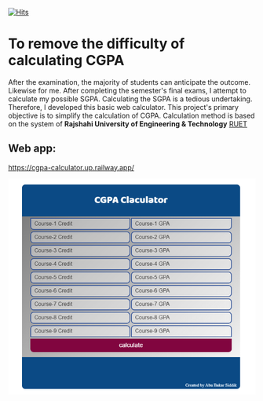 [![Hits](https://hits.seeyoufarm.com/api/count/incr/badge.svg?url=https%3A%2F%2Fgithub.com%2FBakar31%2FCGPA-Calculator&count_bg=%2379C83D&title_bg=%23555555&icon=&icon_color=%23E7E7E7&title=hits&edge_flat=false)](https://hits.seeyoufarm.com)

# To remove the difficulty of calculating CGPA

<p>
After the examination, the majority of students can anticipate the outcome. Likewise for me. 
After completing the semester's final exams, I attempt to calculate my possible SGPA. 
Calculating the SGPA is a tedious undertaking. Therefore, I developed this basic web calculator. 
This project's primary objective is to simplify the calculation of CGPA.
Calculation method is based on the system of <strong>Rajshahi University of Engineering & Technology</strong> <a href="https://www.ruet.ac.bd/" target="_blank">RUET</a>
</p>

## Web app:
https://cgpa-calculator.up.railway.app/

![alt text](https://github.com/Bakar31/CGPA-Calculator/blob/master/ss.png)
